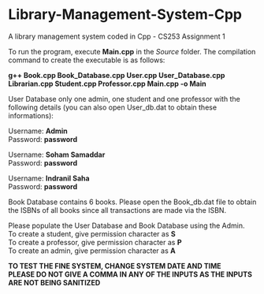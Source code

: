 # Library-Management-System-Cpp
A library management system coded in Cpp - CS253 Assignment 1

To run the program, execute **Main.cpp** in the *Source* folder.
The compilation command to create the executable is as follows:

**g++ Book.cpp Book_Database.cpp User.cpp User_Database.cpp Librarian.cpp Student.cpp Professor.cpp Main.cpp -o Main**

User Database only one admin, one student and one professor with the following details (you can also open User_db.dat to obtain these informations):<br>

Username: **Admin**<br>
Password: **password**

Username: **Soham Samaddar**<br>
Password: **password**

Username: **Indranil Saha**<br>
Password: **password**

Book Database contains 6 books. Please open the Book_db.dat file to obtain the ISBNs of all books since all transactions are made via the ISBN.<br>

Please populate the User Database and Book Database using the Admin.<br>
To create a student, give permission character as **S**<br>
To create a professor, give permission character as **P**<br>
To create an admin, give permission character as **A**<br>

**TO TEST THE FINE SYSTEM, CHANGE SYSTEM DATE AND TIME**<br>
**PLEASE DO NOT GIVE A COMMA IN ANY OF THE INPUTS AS THE INPUTS ARE NOT BEING SANITIZED**
